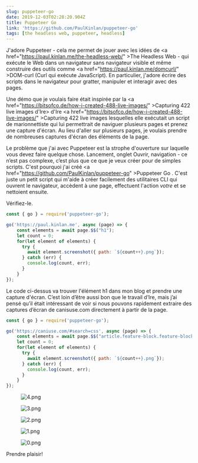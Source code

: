 ```yaml
---
slug: puppeteer-go
date: 2019-12-03T02:28:20.904Z
title: Puppeteer Go
link: 'https://github.com/PaulKinlan/puppeteer-go'
tags: [the headless web, puppeteer, headless]
---
```


J&#39;adore Puppeteer - cela me permet de jouer avec les idées de <a <span class="notranslate">href=&quot;https://paul.kinlan.me/the-headless-web/&quot; &gt;The Headless Web</a> - qui exécute le Web dans un navigateur sans navigateur visible et même construire des outils comme <a <span class="notranslate">href=&quot;https://paul.kinlan.me/domcurl/&quot; &gt;DOM-curl</a> (Curl qui exécute JavaScript). En particulier, j&#39;adore écrire des scripts dans le navigateur pour gratter, manipuler et interagir avec des pages.

Une démo que je voulais faire était inspirée par la <a <span class="notranslate">href=&quot;https://bitsofco.de/how-i-created-488-live-images/&quot; &gt;Capturing 422 live images</a> d&#39;Ire&gt; d&#39;Ire <a <span class="notranslate">href=&quot;https://bitsofco.de/how-i-created-488-live-images/&quot; &gt;Capturing 422 live images</a> lesquelles elle exécutait un script de marionnettiste qui lui permettrait de naviguer plusieurs pages et prenez une capture d&#39;écran. Au lieu d&#39;aller sur plusieurs pages, je voulais prendre de nombreuses captures d&#39;écran des éléments de la page.

Le problème que j&#39;ai avec Puppeteer est la strophe d&#39;ouverture sur laquelle vous devez faire quelque chose. Lancement, onglet Ouvrir, navigation - ce n’est pas complexe, c’est plus que ce que je veux créer pour de simples scripts. C&#39;est pourquoi j&#39;ai créé <a <span class="notranslate">href=&quot;https://github.com/PaulKinlan/puppeteer-go&quot; &gt;Puppeteer Go</a> . C&#39;est juste un petit script qui m&#39;aide à créer facilement des utilitaires CLI qui ouvrent le navigateur, accèdent à une page, effectuent l&#39;action _votre_ et se nettoient ensuite.

Vérifiez-le.

```JavaScript
const { go } = require('puppeteer-go');

go('https://paul.kinlan.me', async (page) => {
    const elements = await page.$$("h1");
    let count = 0;
    for(let element of elements) {
      try {
        await element.screenshot({ path: `${count++}.png`});
      } catch (err) {
        console.log(count, err);
      }
    }
});
```

Le code ci-dessus va trouver l&#39;élément h1 dans mon blog et prendre une capture d&#39;écran. C’est loin d’être aussi bon que le travail d’Ire, mais j’ai pensé qu’il était intéressant de voir si nous pouvons rapidement extraire des captures d’écran de canisuse.com directement à partir de la page.

```JavaScript
const { go } = require('puppeteer-go');

go('https://caniuse.com/#search=css', async (page) => {
    const elements = await page.$$("article.feature-block.feature-block--feature");
    let count = 0;
    for(let element of elements) {
      try {
        await element.screenshot({ path: `${count++}.png`});
      } catch (err) {
        console.log(count, err);
      }
    }
});
```

<figure><img src="/images/2019-12-03-puppeteer-go-0.jpeg" alt="4.png"></figure>

<figure><img src="/images/2019-12-03-puppeteer-go-1.jpeg" alt="3.png"></figure>

<figure><img src="/images/2019-12-03-puppeteer-go-2.jpeg" alt="2.png"></figure>

<figure><img src="/images/2019-12-03-puppeteer-go-3.jpeg" alt="1.png"></figure>

<figure><img src="/images/2019-12-03-puppeteer-go-4.jpeg" alt="0.png"></figure>

Prendre plaisir!

